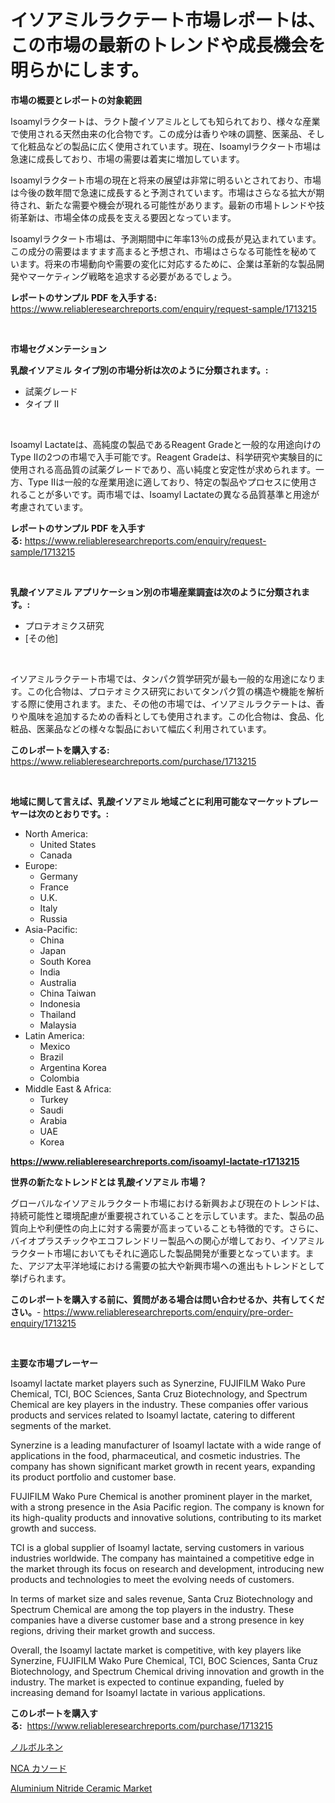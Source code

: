 <p><h1>イソアミルラクテート市場レポートは、この市場の最新のトレンドや成長機会を明らかにします。</h1></p><p><strong>市場の概要とレポートの対象範囲</strong></p>
<p><p>Isoamylラクタートは、ラクト酸イソアミルとしても知られており、様々な産業で使用される天然由来の化合物です。この成分は香りや味の調整、医薬品、そして化粧品などの製品に広く使用されています。現在、Isoamylラクタート市場は急速に成長しており、市場の需要は着実に増加しています。</p><p>Isoamylラクタート市場の現在と将来の展望は非常に明るいとされており、市場は今後の数年間で急速に成長すると予測されています。市場はさらなる拡大が期待され、新たな需要や機会が現れる可能性があります。最新の市場トレンドや技術革新は、市場全体の成長を支える要因となっています。</p><p>Isoamylラクタート市場は、予測期間中に年率13％の成長が見込まれています。この成分の需要はますます高まると予想され、市場はさらなる可能性を秘めています。将来の市場動向や需要の変化に対応するために、企業は革新的な製品開発やマーケティング戦略を追求する必要があるでしょう。</p></p>
<p><strong>レポートのサンプル PDF を入手する:</strong> <a href="https://www.reliableresearchreports.com/enquiry/request-sample/1713215">https://www.reliableresearchreports.com/enquiry/request-sample/1713215</a></p>
<p>&nbsp;</p>
<p><strong>市場セグメンテーション</strong></p>
<p><strong>乳酸イソアミル タイプ別の市場分析は次のように分類されます。:</strong></p>
<p><ul><li>試薬グレード</li><li>タイプ II</li></ul></p>
<p>&nbsp;</p>
<p><p>Isoamyl Lactateは、高純度の製品であるReagent Gradeと一般的な用途向けのType IIの2つの市場で入手可能です。Reagent Gradeは、科学研究や実験目的に使用される高品質の試薬グレードであり、高い純度と安定性が求められます。一方、Type IIは一般的な産業用途に適しており、特定の製品やプロセスに使用されることが多いです。両市場では、Isoamyl Lactateの異なる品質基準と用途が考慮されています。</p></p>
<p><strong>レポートのサンプル PDF を入手する:</strong>&nbsp;<a href="https://www.reliableresearchreports.com/enquiry/request-sample/1713215">https://www.reliableresearchreports.com/enquiry/request-sample/1713215</a></p>
<p>&nbsp;</p>
<p><strong> 乳酸イソアミル アプリケーション別の市場産業調査は次のように分類されます。:</strong></p>
<p><ul><li>プロテオミクス研究</li><li>[その他]</li></ul></p>
<p>&nbsp;</p>
<p><p>イソアミルラクテート市場では、タンパク質学研究が最も一般的な用途になります。この化合物は、プロテオミクス研究においてタンパク質の構造や機能を解析する際に使用されます。また、その他の市場では、イソアミルラクテートは、香りや風味を追加するための香料としても使用されます。この化合物は、食品、化粧品、医薬品などの様々な製品において幅広く利用されています。</p></p>
<p><strong>このレポートを購入する:</strong>&nbsp; <a href="https://www.reliableresearchreports.com/purchase/1713215">https://www.reliableresearchreports.com/purchase/1713215</a></p>
<p>&nbsp;</p>
<p><strong>地域に関して言えば、乳酸イソアミル 地域ごとに利用可能なマーケットプレーヤーは次のとおりです。:</strong></p>
<p><ul>
    <li>
        North America:
        <ul>
            <li>United States</li>
            <li>Canada</li>
        </ul>
    </li>
    <li>
        Europe:
        <ul>
            <li>Germany</li>
            <li>France</li>
            <li>U.K.</li>
            <li>Italy</li>
            <li>Russia</li>
        </ul>
    </li>
    <li>
        Asia-Pacific:
        <ul>
            <li>China</li>
            <li>Japan</li>
            <li>South Korea</li>
            <li>India</li>
            <li>Australia</li>
            <li>China Taiwan</li>
            <li>Indonesia</li>
            <li>Thailand</li>
            <li>Malaysia</li>
        </ul>
    </li>
    <li>
        Latin America:
        <ul>
            <li>Mexico</li>
            <li>Brazil</li>
            <li>Argentina Korea</li>
            <li>Colombia</li>
        </ul>
    </li>
    <li>
        Middle East & Africa:
        <ul>
            <li>Turkey</li>
            <li>Saudi</li>
            <li>Arabia</li>
            <li>UAE</li>
            <li>Korea</li>
        </ul>
    </li>
    </ul></p>
<p><strong><a href="https://www.reliableresearchreports.com/isoamyl-lactate-r1713215">https://www.reliableresearchreports.com/isoamyl-lactate-r1713215</a></strong>&nbsp;</p>
<p><strong>世界の新たなトレンドとは 乳酸イソアミル 市場？</strong></p>
<p><p>グローバルなイソアミルラクタート市場における新興および現在のトレンドは、持続可能性と環境配慮が重要視されていることを示しています。また、製品の品質向上や利便性の向上に対する需要が高まっていることも特徴的です。さらに、バイオプラスチックやエコフレンドリー製品への関心が増しており、イソアミルラクタート市場においてもそれに適応した製品開発が重要となっています。また、アジア太平洋地域における需要の拡大や新興市場への進出もトレンドとして挙げられます。</p></p>
<p><strong>このレポートを購入する前に、質問がある場合は問い合わせるか、共有してください。</strong>- <a href="https://www.reliableresearchreports.com/enquiry/pre-order-enquiry/1713215">https://www.reliableresearchreports.com/enquiry/pre-order-enquiry/1713215</a></p>
<p>&nbsp;</p>
<p><strong>主要な市場プレーヤー</strong></p>
<p><p>Isoamyl lactate market players such as Synerzine, FUJIFILM Wako Pure Chemical, TCI, BOC Sciences, Santa Cruz Biotechnology, and Spectrum Chemical are key players in the industry. These companies offer various products and services related to Isoamyl lactate, catering to different segments of the market.</p><p>Synerzine is a leading manufacturer of Isoamyl lactate with a wide range of applications in the food, pharmaceutical, and cosmetic industries. The company has shown significant market growth in recent years, expanding its product portfolio and customer base.</p><p>FUJIFILM Wako Pure Chemical is another prominent player in the market, with a strong presence in the Asia Pacific region. The company is known for its high-quality products and innovative solutions, contributing to its market growth and success.</p><p>TCI is a global supplier of Isoamyl lactate, serving customers in various industries worldwide. The company has maintained a competitive edge in the market through its focus on research and development, introducing new products and technologies to meet the evolving needs of customers.</p><p>In terms of market size and sales revenue, Santa Cruz Biotechnology and Spectrum Chemical are among the top players in the industry. These companies have a diverse customer base and a strong presence in key regions, driving their market growth and success.</p><p>Overall, the Isoamyl lactate market is competitive, with key players like Synerzine, FUJIFILM Wako Pure Chemical, TCI, BOC Sciences, Santa Cruz Biotechnology, and Spectrum Chemical driving innovation and growth in the industry. The market is expected to continue expanding, fueled by increasing demand for Isoamyl lactate in various applications.</p></p>
<p><strong>このレポートを購入する:</strong>&nbsp;&nbsp;<a href="https://www.reliableresearchreports.com/purchase/1713215">https://www.reliableresearchreports.com/purchase/1713215</a></p>
<p><p><a href="https://medium.com/@chloeconn80/%E3%83%8E%E3%83%AB%E3%83%9C%E3%83%AB%E3%83%8D%E3%83%B3%E5%B8%82%E5%A0%B4%E3%81%AE%E3%82%A4%E3%83%B3%E3%82%B5%E3%82%A4%E3%83%88-%E5%B8%82%E5%A0%B4%E5%8B%95%E5%90%91-%E6%88%90%E9%95%B7-2024%E5%B9%B4%E3%81%8B%E3%82%892031%E5%B9%B4%E3%81%BE%E3%81%A7%E3%81%AE%E4%BA%88%E6%B8%AC-5ad1232beb36">ノルボルネン</a></p><p><a href="https://medium.com/@raideochran7856/nca%E3%82%AB%E3%82%BD%E3%83%BC%E3%83%89%E5%B8%82%E5%A0%B4%E3%82%B7%E3%82%A7%E3%82%A2%E3%81%AE%E9%80%B2%E5%8C%96%E3%81%A8%E5%B8%82%E5%A0%B4%E6%88%90%E9%95%B7%E3%83%88%E3%83%AC%E3%83%B3%E3%83%892024%E5%B9%B4%E3%81%8B%E3%82%892031%E5%B9%B4%E3%81%BE%E3%81%A7-8413943e9029">NCA カソード</a></p><p><a href="https://pretty-mail-caf.notion.site/Aluminium-Nitride-Ceramic-Market-Analysis-Its-CAGR-Market-Segmentation-and-Global-Industry-Overvie-25f7ddc44cbe4573946603bcace03b81">Aluminium Nitride Ceramic Market</a></p></p>